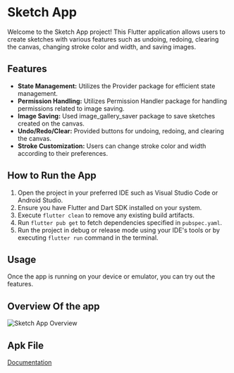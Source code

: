 <!DOCTYPE html>
</head>

<body>
  <h1>Sketch App</h1>

  <p>Welcome to the Sketch App project! This Flutter application allows users to create sketches with various features such as undoing, redoing, clearing the canvas, changing stroke color and width, and saving images.</p>

  <h2>Features</h2>
  <ul>
    <li><b>State Management:</b> Utilizes the Provider package for efficient state management.</li>
    <li><b>Permission Handling:</b> Utilizes Permission Handler package for handling permissions related to image saving.</li>
    <li><b>Image Saving:</b> Used image_gallery_saver package to save sketches created on the canvas.</li>
    <li><b>Undo/Redo/Clear:</b> Provided buttons for undoing, redoing, and clearing the canvas.</li>
    <li><b>Stroke Customization:</b> Users can change stroke color and width according to their preferences.</li>
  </ul>

  <h2>How to Run the App</h2>
  <ol>
    <li>Open the project in your preferred IDE such as Visual Studio Code or Android Studio.</li>
    <li>Ensure you have Flutter and Dart SDK installed on your system.</li>
    <li>Execute <code>flutter clean</code> to remove any existing build artifacts.</li>
    <li>Run <code>flutter pub get</code> to fetch dependencies specified in <code>pubspec.yaml</code>.</li>
    <li>Run the project in debug or release mode using your IDE's tools or by executing <code>flutter run</code> command in the terminal.</li>
  </ol>

  <h2>Usage</h2>
  <p>Once the app is running on your device or emulator, you can try out the features.</p>

  <h2>Overview Of the app</h2>
  <img src="https://github.com/Farhana007/sketch-app_-task/blob/master/assets/overviewOfApp.mp4" alt="Sketch App Overview">
   <h2>Apk File</h2>
   <a src="https://github.com/Farhana007/sketch-app_-task/blob/master/assets/app-release.apk" alt="Apk">
  <a href="https://docs.google.com/document/d/19Pg0baCPPW1f9Sn8p72AWzrtU5aTMz7HdGY4PFWO_CU/edit?usp=sharing">Documentation</a>


</html>
